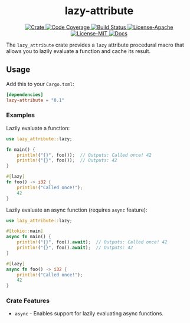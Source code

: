 <div align="center">
  <h1 align="center">lazy-attribute</h1>

  <p>
    <a href="https://crates.io/crates/lazy-attribute">
      <img src="https://img.shields.io/crates/v/lazy-attribute?label=crates" alt="Crate">
    </a>
    <a href="https://codecov.io/gh/zerocore-ai/lazy-attribute">
      <img src="https://codecov.io/gh/zerocore-ai/lazy-attribute/branch/main/graph/badge.svg?token=SOMETOKEN" alt="Code Coverage"/>
    </a>
    <a href="https://github.com/zerocore-ai/lazy-attribute/actions?query=">
      <img src="https://github.com/zerocore-ai/lazy-attribute/actions/workflows/tests_and_checks.yml/badge.svg" alt="Build Status">
    </a>
    <a href="https://github.com/zerocore-ai/lazy-attribute/blob/main/LICENSE-APACHE">
      <img src="https://img.shields.io/badge/License-Apache%202.0-blue.svg" alt="License-Apache">
    </a>
    <a href="https://github.com/zerocore-ai/lazy-attribute/blob/main/LICENSE-MIT">
      <img src="https://img.shields.io/badge/License-MIT-blue.svg" alt="License-MIT">
    </a>
    <a href="https://docs.rs/lazy-attribute">
      <img src="https://img.shields.io/static/v1?label=Docs&message=docs.rs&color=blue" alt="Docs">
    </a>
  </p>
</div>

The `lazy_attribute` crate provides a `lazy` attribute procedural macro that allows you to lazily evaluate a function and cache its result.

## Usage

Add this to your `Cargo.toml`:

```toml
[dependencies]
lazy-attribute = "0.1"
```

### Examples

Lazily evaluate a function:

```rust
use lazy_attribute::lazy;

fn main() {
    println!("{}", foo());  // Outputs: Called once! 42
    println!("{}", foo());  // Outputs: 42
}

#[lazy]
fn foo() -> i32 {
    println!("Called once!");
    42
}
```

Lazily evaluate an async function (requires `async` feature):

```rust
use lazy_attribute::lazy;

#[tokio::main]
async fn main() {
    println!("{}", foo().await);  // Outputs: Called once! 42
    println!("{}", foo().await);  // Outputs: 42
}

#[lazy]
async fn foo() -> i32 {
    println!("Called once!");
    42
}
```

### Crate Features

- `async` - Enables support for lazily evaluating async functions.
